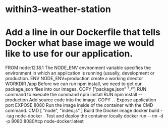 # within3-weather-station
# Add a line in our Dockerfile that tells Docker what base image we would like to use for our application.
  FROM node:12.18.1
The NODE_ENV environment variable specifies the environment in which an application is running (usually, development or production.
  ENV NODE_ENV=production
create a working director
  WORKDIR /app
Before we can run npm install, we need to get our package.json files into our images.
  COPY ["package.json" "./"]
RUN command to execute the command npm install
  RUN npm install --production
Add source code into the image. 
  COPY . .
Expose application port
  EXPOSE 8080
Run the image inside of the container with the CMD command.
  CMD [ "node", "index.js" ]
Build the Docker image
  docker build --tag node-docker .
Test and deploy the container locally
  docker run --rm -d  -p 8080:8080/tcp node-docker:latest
